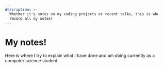 ```yaml
---
description: >-
  Whether it's notes on my coding projects or recent talks, this is where I
  record all my notes!‌
---
```


# My notes!

Here is where I try to explain what I have done and am doing currently as a computer science student.

